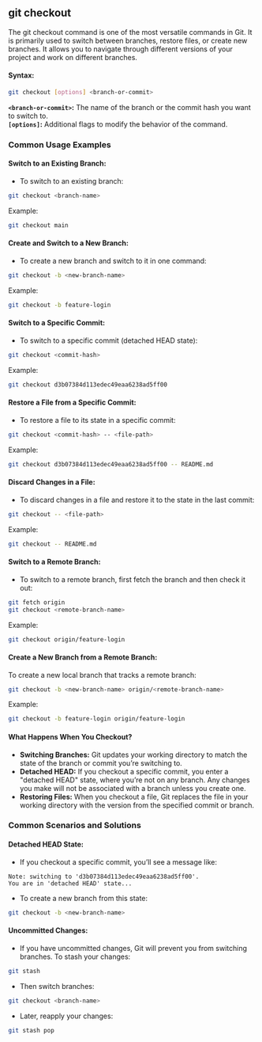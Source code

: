 ## git checkout
The git checkout command is one of the most versatile commands in Git. It is primarily used to switch between branches, restore files, or create new branches. It allows you to navigate through different versions of your project and work on different branches.
#### Syntax:
```bash
git checkout [options] <branch-or-commit>
```
**`<branch-or-commit>`:** The name of the branch or the commit hash you want to switch to.  
**`[options]`:** Additional flags to modify the behavior of the command.
### Common Usage Examples
#### Switch to an Existing Branch:
- To switch to an existing branch:
```bash
git checkout <branch-name>
```
Example:
```bash
git checkout main
```
#### Create and Switch to a New Branch:
- To create a new branch and switch to it in one command:
```bash
git checkout -b <new-branch-name>
```
Example:
```bash
git checkout -b feature-login
```
#### Switch to a Specific Commit:
- To switch to a specific commit (detached HEAD state):
```bash
git checkout <commit-hash>
```
Example:
```bash
git checkout d3b07384d113edec49eaa6238ad5ff00
```
#### Restore a File from a Specific Commit:
- To restore a file to its state in a specific commit:
```bash
git checkout <commit-hash> -- <file-path>
```
Example:
```bash
git checkout d3b07384d113edec49eaa6238ad5ff00 -- README.md
```
#### Discard Changes in a File:
- To discard changes in a file and restore it to the state in the last commit:
```bash
git checkout -- <file-path>
```
Example:
```bash
git checkout -- README.md
```
#### Switch to a Remote Branch:
- To switch to a remote branch, first fetch the branch and then check it out:
```bash
git fetch origin
git checkout <remote-branch-name>
```
Example:
```bash
git checkout origin/feature-login
```
#### Create a New Branch from a Remote Branch:
To create a new local branch that tracks a remote branch:
```bash
git checkout -b <new-branch-name> origin/<remote-branch-name>
```
Example:
```bash
git checkout -b feature-login origin/feature-login
```
#### What Happens When You Checkout?
- **Switching Branches:** Git updates your working directory to match the state of the branch or commit you’re switching to.
- **Detached HEAD:** If you checkout a specific commit, you enter a "detached HEAD" state, where you’re not on any branch. Any changes you make will not be associated with a branch unless you create one.
- **Restoring Files:** When you checkout a file, Git replaces the file in your working directory with the version from the specified commit or branch.
### Common Scenarios and Solutions
#### Detached HEAD State:
- If you checkout a specific commit, you’ll see a message like:
```
Note: switching to 'd3b07384d113edec49eaa6238ad5ff00'.
You are in 'detached HEAD' state...
```
- To create a new branch from this state:
```bash
git checkout -b <new-branch-name>
```
#### Uncommitted Changes:
- If you have uncommitted changes, Git will prevent you from switching branches. To stash your changes:
```bash
git stash
```
- Then switch branches:
```bash
git checkout <branch-name>
```
- Later, reapply your changes:
```bash
git stash pop
```
